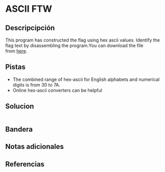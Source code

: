 # ASCII FTW
## Descripcipción
This program has constructed the flag using hex ascii values. Identify the flag text by disassembling the program.You can download the file from [here](https://artifacts.picoctf.net/c/507/asciiftw).
## Pistas
- The combined range of hex-ascii for English alphabets and numerical digits is from 30 to 7A.
- Online hex-ascii converters can be helpful
## Solucion
```

```
## Bandera
## Notas adicionales
## Referencias
